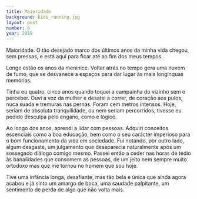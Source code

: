 ```yaml
---
title: Maioridade
background: kids_running.jpg
layout: post
number: 6
year: 2019
---
```


Maioridade. O tão desejado marco dos últimos anos da minha vida chegou, sem pressas, e está aqui para ficar até ao fim dos meus tempos.

Longe estão os anos da meninice. Voltar atrás no tempo gera uma nuvem de fumo, que se desvanece a espaços para dar lugar às mais longínquas memórias.

Tinha eu quatro, cinco anos quando toquei a campainha do vizinho sem o perceber. Ouvi a voz da mulher e desatei a correr, de coração aos pulos, nuca suada e tremuras nas pernas. Foram cem metros intensos. Hoje, seriam de absoluta tranquilidade, ou nem seriam percorridos, tivesse eu pedido desculpa pelo engano, como é lógico.

Ao longo dos anos, aprendi a lidar com pessoas. Adquiri conceitos essenciais como a boa educação, bem como o seu carácter imperioso para o bom funcionamento da vida em sociedade. Fui notando, por outro lado, algum desgaste, um julgamento que desaparecia naturalmente após um sossegado diálogo comigo mesmo. Passei então a ceder nas horas de tédio às banalidades que consomem as pessoas, de um jeito nem sempre muito ortodoxo mas que me tornou no homem que sou hoje.

Tive uma infância longa, desafiante, mas tão bela e única que ainda agora acabou e já sinto um amargo de boca, uma saudade palpitante, um sentimento de perda de algo que não volta mais.